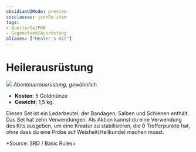 ```yaml
---
obsidianUIMode: preview
cssclasses: json5e-item
tags:
- Quelle/5e/PHB
- Gegenstand/Ausrüstung
aliases: ["Healer's Kit"]
---
```

# Heilerausrüstung
![](../../../99%20-%20Setup/Files/Bildersammlung/Symbolik/Gegenstände.webp#token)
*Abenteuerausrüstung, gewöhnlich*  

- **Kosten**: 5 Goldmünze
- **Gewicht**: 1,5 kg.

Dieses Set ist ein Lederbeutel, der Bandagen, Salben und Schienen enthält. Das Set hat zehn Verwendungen. Als Aktion kannst du eine Verwendung des Kits ausgeben, um eine Kreatur zu stabilisieren, die 0 Trefferpunkte hat, ohne dass du eine Probe auf Weisheit(Heilkunde) machen musst.

*Source: SRD / Basic Rules+
